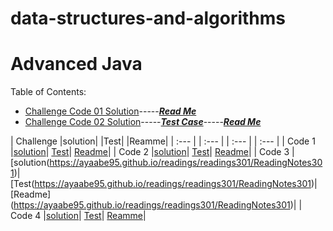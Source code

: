 # data-structures-and-algorithms
# Advanced Java

Table of Contents:
- [Challenge Code 01 Solution](https://github.com/AyaaBe95/data-structures-and-algorithms401/blob/main/app/src/main/java/data/structures/and/algorithms401/reverseArray.java)-----[***Read Me***](https://github.com/AyaaBe95/data-structures-and-algorithms401/blob/main/readme/reverseArray.md)
- [Challenge Code 02 Solution](https://github.com/AyaaBe95/data-structures-and-algorithms401/blob/main/app/src/main/java/data/structures/and/algorithms401/shiftArray.java)-----[***Test Case***](https://github.com/AyaaBe95/data-structures-and-algorithms401/blob/main/app/src/test/java/data/structures/and/algorithms401/Library.java)-----[***Read Me***](https://github.com/AyaaBe95/data-structures-and-algorithms401/blob/main/readme/shiftArray.md)


| Challenge |solution| |Test| |Reamme| 
| :---  | | :---  | | :---  | | :---  | 
| Code 1 |[solution](https://ayaabe95.github.io/readings/readings102/ReadingNotes102)| [Test](https://ayaabe95.github.io/readings/readings102/ReadingNotes102)| [Readme](https://ayaabe95.github.io/readings/readings102/ReadingNotes102)|
| Code 2  |[solution](https://ayaabe95.github.io/readings/readings201/ReadingNotes201)| [Test](https://ayaabe95.github.io/readings/readings201/ReadingNotes201)| [Readme](https://ayaabe95.github.io/readings/readings201/ReadingNotes201)|
| Code 3 |[solution(https://ayaabe95.github.io/readings/readings301/ReadingNotes301)|[Test(https://ayaabe95.github.io/readings/readings301/ReadingNotes301)| [Readme] (https://ayaabe95.github.io/readings/readings301/ReadingNotes301)|
| Code 4  |[solution](https://ayaabe95.github.io/readings/readings401/AllReadingsNotes)| [Test](https://ayaabe95.github.io/readings/readings401/AllReadingsNotes)| [Reamme](https://ayaabe95.github.io/readings/readings401/AllReadingsNotes)|
